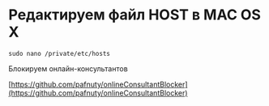 # Редактируем файл HOST в MAC OS X

```
sudo nano /private/etc/hosts
```
Блокируем онлайн-консультантов

[https://github.com/pafnuty/onlineConsultantBlocker](https://github.com/pafnuty/onlineConsultantBlocker)